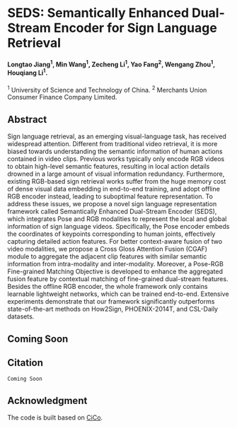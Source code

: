 # SEDS: Semantically Enhanced Dual-Stream Encoder for Sign Language Retrieval

#### Longtao Jiang<sup>1</sup>, Min Wang<sup>1</sup>, Zecheng Li<sup>1</sup>, Yao Fang<sup>2</sup>, Wengang Zhou<sup>1</sup>, Houqiang Li<sup>1</sup>.

<sup>1</sup> University of Science and Technology of China.
<sup>2</sup> Merchants Union Consumer Finance Company Limited.



## Abstract
Sign language retrieval, as an emerging visual-language task, has received widespread attention. Different from traditional video retrieval, it is more biased towards understanding the semantic information of human actions contained in video clips. Previous works typically only encode RGB videos to obtain high-level semantic features, resulting in local action details drowned in a large amount of visual information redundancy. Furthermore, existing RGB-based sign retrieval works suffer from the huge memory cost of dense visual data embedding in end-to-end training, and adopt offline RGB encoder instead, leading to suboptimal feature representation. To address these issues, we propose a novel sign language representation framework called Semantically Enhanced Dual-Stream Encoder (SEDS), which integrates Pose and RGB modalities to represent the local and global information of sign language videos. Specifically, the Pose encoder embeds the coordinates of keypoints corresponding to human joints, effectively capturing detailed action features. For better context-aware fusion of two video modalities, we propose a Cross Gloss Attention Fusion (CGAF) module to aggregate the adjacent clip features with similar semantic information from intra-modality and inter-modality. Moreover, a Pose-RGB Fine-grained Matching Objective is developed to enhance the aggregated fusion feature by contextual matching of fine-grained dual-stream features. Besides the offline RGB encoder, the whole framework only contains learnable lightweight networks, which can be trained end-to-end. Extensive experiments demonstrate that our framework significantly outperforms state-of-the-art methods on How2Sign, PHOENIX-2014T, and CSL-Daily datasets.


## Coming Soon


## Citation
```
Coming Soon
```

## Acknowledgment
The code is built based on [CiCo](https://github.com/FangyunWei/SLRT).
